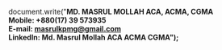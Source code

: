 document.write("<b>MD. MASRUL MOLLAH ACA, ACMA, CGMA<b> <br/> Mobile: +880(17) 39 573935 <br/> E-mail: masrulkpmg@gmail.com <br/> LinkedIn: Md. Masrul Mollah ACA ACMA CGMA");

